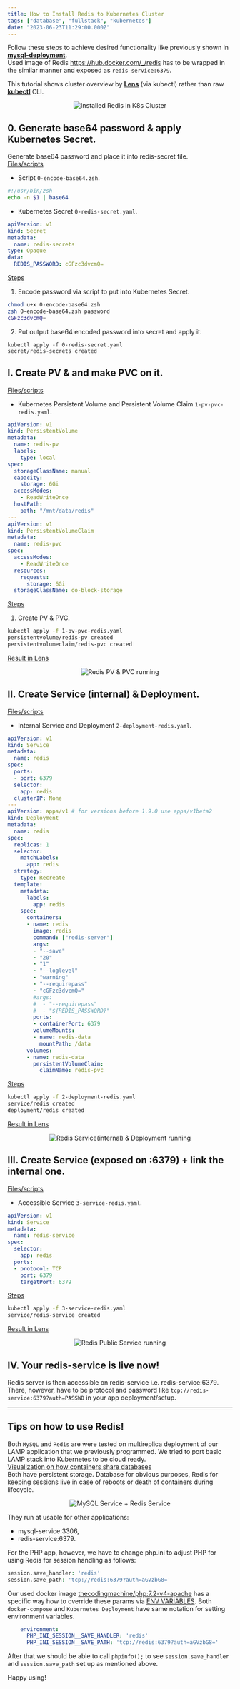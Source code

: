```yaml
---
title: How to Install Redis to Kubernetes Cluster
tags: ["database", "fullstack", "kubernetes"]
date: "2023-06-23T11:29:00.000Z"
---
```


Follow these steps to achieve desired functionality like previously shown in 
[**mysql-deployment**](https://github.com/KlosStepan/DOKS-tutorial/tree/main/mysql-deployment).  
Used image of Redis https://hub.docker.com/_/redis has to be wrapped in the similar manner and exposed as `redis-service:6379`.  

This tutorial shows cluster overview by [**Lens**](https://k8slens.dev/desktop.html) (via kubectl) rather than raw [**kubectl**](https://kubernetes.io/docs/tasks/tools/) CLI.
<p align="center">
  <img src="redis-deployment.png" alt="Installed Redis in K8s Cluster "/>
</p>

## 0. Generate base64 password & apply Kubernetes Secret.
Generate base64 password and place it into redis-secret file.  
<ins>Files/scripts</ins>

- Script `0-encode-base64.zsh`.
```zsh
#!/usr/bin/zsh
echo -n $1 | base64
```
- Kubernetes Secret `0-redis-secret.yaml`.
```yaml
apiVersion: v1
kind: Secret
metadata:
  name: redis-secrets
type: Opaque
data:
  REDIS_PASSWORD: cGFzc3dvcmQ=
```
<ins>Steps</ins>  
1. Encode password via script to put into Kubernetes Secret.
```zsh
chmod u+x 0-encode-base64.zsh 
zsh 0-encode-base64.zsh password 
cGFzc3dvcmQ=
```
2. Put output base64 encoded password into secret and apply it.
```
kubectl apply -f 0-redis-secret.yaml 
secret/redis-secrets created
```
## I. Create PV & and make PVC on it.
<ins>Files/scripts</ins>
- Kubernetes Persistent Volume and Persistent Volume Claim `1-pv-pvc-redis.yaml`.
```yaml
apiVersion: v1
kind: PersistentVolume
metadata:
  name: redis-pv
  labels:
    type: local
spec:
  storageClassName: manual
  capacity:
    storage: 6Gi
  accessModes:
    - ReadWriteOnce
  hostPath:
    path: "/mnt/data/redis"
---
apiVersion: v1
kind: PersistentVolumeClaim
metadata:
  name: redis-pvc
spec:
  accessModes:
    - ReadWriteOnce
  resources:
    requests:
      storage: 6Gi
  storageClassName: do-block-storage
```
<ins>Steps</ins>  
1. Create PV & PVC.
```zsh
kubectl apply -f 1-pv-pvc-redis.yaml  
persistentvolume/redis-pv created
persistentvolumeclaim/redis-pvc created
```
<ins>Result in Lens</ins> 
<p align="center">
  <img src="redis-1.png" alt="Redis PV & PVC running"/>
</p>

## II. Create Service (internal) & Deployment.  
<ins>Files/scripts</ins>  

- Internal Service and Deployment  `2-deployment-redis.yaml`.
```yaml
apiVersion: v1
kind: Service
metadata:
  name: redis
spec:
  ports:
  - port: 6379
  selector:
    app: redis
  clusterIP: None
---
apiVersion: apps/v1 # for versions before 1.9.0 use apps/v1beta2
kind: Deployment
metadata:
  name: redis
spec:
  replicas: 1
  selector:
    matchLabels:
      app: redis
  strategy:
    type: Recreate
  template:
    metadata:
      labels:
        app: redis
    spec:
      containers:
      - name: redis
        image: redis
        command: ["redis-server"]
        args:
        - "--save"
        - "20"
        - "1"
        - "--loglevel"
        - "warning"
        - "--requirepass"
        - "cGFzc3dvcmQ="
        #args:
        #  - "--requirepass"
        #  - "${REDIS_PASSWORD}"
        ports:
        - containerPort: 6379
        volumeMounts:
        - name: redis-data
          mountPath: /data
      volumes:
      - name: redis-data
        persistentVolumeClaim:
          claimName: redis-pvc
```
<ins>Steps</ins>
```zsh
kubectl apply -f 2-deployment-redis.yaml 
service/redis created
deployment/redis created
```
<ins>Result in Lens</ins>
<p align="center">
  <img src="redis-2.png" alt="Redis Service(internal) & Deployment running"/>
</p>

## III. Create Service (exposed on :6379) + link the internal one.
<ins>Files/scripts</ins>  
- Accessible Service `3-service-redis.yaml`.
```yaml
apiVersion: v1
kind: Service
metadata:
  name: redis-service
spec:
  selector:
    app: redis
  ports:
  - protocol: TCP
    port: 6379
    targetPort: 6379
```
<ins>Steps</ins>
```zsh
kubectl apply -f 3-service-redis.yaml 
service/redis-service created  
```
<ins>Result in Lens</ins>
<p align="center">
  <img src="redis-3.png" alt="Redis Public Service running"/>
</p>

## IV. Your redis-service is live now!
Redis server is then accessible on redis-service i.e. redis-service:6379. There, however, have to be protocol and password like `tcp://redis-service:6379?auth=PASSWD` in your app deployment/setup.
___
## Tips on how to use Redis! 
Both `MySQL` and `Redis` are were tested on multireplica deployment of our LAMP application that we previously programmed. We tried to port basic LAMP stack into Kubernetes to be cloud ready.    
<ins>Visualization on how containers share databases</ins>  
Both have persistent storage. Database for obvious purposes, Redis for keeping sessions live in case of reboots or death of containers during lifecycle.  
<p align="center">
  <img src="K8s_SwimmPair.png" alt="MySQL Service + Redis Service"/>
</p>
They run at usable for other applications:

- mysql-service:3306,
- redis-service:6379.

For the PHP app, however, we have to change php.ini to adjust PHP for using Redis for session handling as follows:
```php
session.save_handler: 'redis'
session.save_path: 'tcp://redis:6379?auth=aGVzbG8='
```
Our used docker image [thecodingmachine/php:7.2-v4-apache](https://github.com/thecodingmachine/docker-images-php) has a specific way how to override these params via [ENV VARIABLES](https://www.twilio.com/blog/2017/01/how-to-set-environment-variables.html). Both `docker-compose` and `Kubernetes Deployment` have same notation for setting environment variables.
```yaml
    environment:
      PHP_INI_SESSION__SAVE_HANDLER: 'redis'
      PHP_INI_SESSION__SAVE_PATH: 'tcp://redis:6379?auth=aGVzbG8='
```
After that we should be able to call `phpinfo();` to see `session.save_handler` and `session.save_path` set up as mentioned above.  

Happy using!